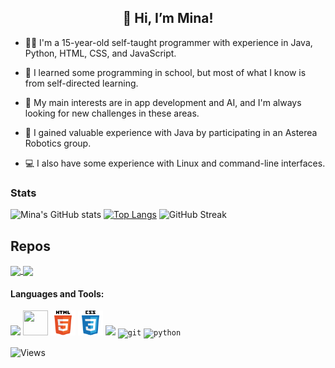 <h2 align="center">👋 Hi, I’m Mina!</h2>

- 🧑‍💻 I'm a 15-year-old self-taught programmer with experience in Java, Python, HTML, CSS, and JavaScript.

- 🏫 I learned some programming in school, but most of what I know is from self-directed learning.

- 📱 My main interests are in app development and AI, and I'm always looking for new challenges in these areas.

- 🤖 I gained valuable experience with Java by participating in an Asterea Robotics group.

- 💻 I also have some experience with Linux and command-line interfaces.

### Stats
![Mina's GitHub stats](https://github-readme-stats.vercel.app/api/?username=MinaGirgis2000&show_icons=true&theme=radical&hide_border=true)
[![Top Langs](https://github-readme-stats.vercel.app/api/top-langs/?username=MinaGirgis2000&layout=compact&theme=radical&hide_border=true)](https://github.com/anuraghazra/github-readme-stats)
![GitHub Streak](https://github-readme-streak-stats.herokuapp.com?user=MinaGirgis2000&theme=radical&hide_border=true)

## Repos

<a href="https://github.com/MinaGirgis2000/CalculatorApp">
  <img align="center" src="https://github-readme-stats.vercel.app/api/pin/?username=MinaGirgis2000&repo=calculatorapp&theme=rose_pine&hide_border=true" />
</a>
<a href="https://github.com/MinaGirgis2000/PyGPACalculator">
  <img align="center" src="https://github-readme-stats.vercel.app/api/pin/?username=MinaGirgis2000&repo=pygpacalculator&theme=rose_pine&hide_border=true" />
</a>

#### Languages and Tools:

<a><code><img height="40" src="https://upload.wikimedia.org/wikipedia/en/thumb/3/30/Java_programming_language_logo.svg/1200px-Java_programming_language_logo.svg.png"></code></a>
<a><code><img height="40" width="40" src="https://raw.githubusercontent.com/shinokada/shinokada/master/assets/javascript.png"></code></a>
<a><code><img src="https://raw.githubusercontent.com/devicons/devicon/master/icons/html5/html5-original-wordmark.svg" alt="html5" width="40" height="40"/></code></a>
<a><code><img src="https://raw.githubusercontent.com/devicons/devicon/master/icons/css3/css3-original-wordmark.svg" alt="css3" width="40" height="40"/></code></a>
<a><code><img height="40" src="https://cdn.freebiesupply.com/logos/large/2x/visual-studio-code-logo-png-transparent.png"></code></a>
<a><code><img src="https://www.vectorlogo.zone/logos/git-scm/git-scm-icon.svg" alt="git" width="40" height="40"/></code></a>
<a><code><img src="https://cdn3.iconfinder.com/data/icons/logos-and-brands-adobe/512/267_Python-512.png" alt="python" width="40" height="40"/></code></a>
<!--<a><code><img height="40" src="https://raw.githubusercontent.com/shinokada/shinokada/master/assets/php.png"></code></a>-->

![Views](https://komarev.com/ghpvc/?username=MinaGirgis2000)

